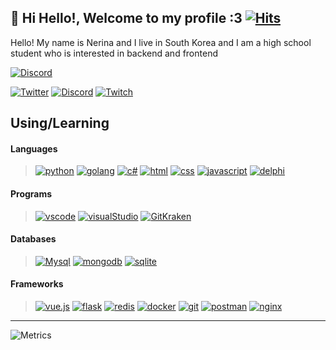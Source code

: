 ## 👋 Hi Hello!, Welcome to my profile :3    [![Hits](https://hits.seeyoufarm.com/api/count/incr/badge.svg?url=https%3A%2F%2Fgithub.com%2FNerina1241&count_bg=%2379C83D&title_bg=%23555555&icon=&icon_color=%23E7E7E7&title=hits&edge_flat=true)](https://hits.seeyoufarm.com)
Hello! My name is Nerina and I live in South Korea and I am a high school student who is interested in backend and frontend

[![Discord](https://discord.c99.nl/widget/theme-4/637921223312932895.png)](http://discord.com/users/637921223312932895)
  
[![Twitter](https://img.shields.io/badge/Twitter-@Nerina-00acee?style=for-the-badge&logo=twitter)](https://twitter.com/n2r1na)
[![Discord](https://img.shields.io/badge/Discord-ZEEE＃4444-7289DA?style=for-the-badge&logo=discord)](https://discordapp.com/users/637921223312932895)
[![Twitch](https://img.shields.io/badge/Twitch-Nerina-purple?style=for-the-badge&logo=twitch)](https://www.twitch.tv/n2r1na)

## Using/Learning
#### Languages
> [![python](https://img.shields.io/badge/Python-3776AB?style=for-the-badge&logo=python&logoColor=white)](http://python.org/)
> [![golang](https://img.shields.io/badge/Go-00ADD8?style=for-the-badge&logo=go&logoColor=white)](https://golang.org/)
> [![c#](	https://img.shields.io/badge/C%23-239120?style=for-the-badge&logo=c-sharp&logoColor=white)](https://docs.microsoft.com/ko-kr/dotnet/csharp/)
> [![html](	https://img.shields.io/badge/HTML-239120?style=for-the-badge&logo=html5&logoColor=white)](https://devdocs.io/html/)
> [![css](https://img.shields.io/badge/CSS-239120?&style=for-the-badge&logo=css3&logoColor=white)](https://devdocs.io/css/)
> [![javascript](https://img.shields.io/badge/Javascript-F7DF1E?style=for-the-badge&logo=Javascript&logoColor=black)](https://www.javascript.com)
> [![delphi](https://img.shields.io/badge/Delphi-B22222?style=for-the-badge&logo=delphi&logoColor=white)](https://www.embarcadero.com/products/delphi)

#### Programs
> [![vscode](https://img.shields.io/badge/Visual%20Studio%20Code-007ACC?style=for-the-badge&logo=Visual-Studio-Code&logoColor=white)](https://code.visualstudio.com)
> [![visualStudio](https://img.shields.io/badge/Visual_Studio_2019-5C2D91?style=for-the-badge&logo=visual%20studio&logoColor=white)](https://visualstudio.com)
> [![GitKraken](https://img.shields.io/badge/GitKraken-179287?style=for-the-badge&logo=GitKraken&logoColor=white)](https://gitkraken.com)

#### Databases
> [![Mysql](https://img.shields.io/badge/MariaDB-003545?style=for-the-badge&logo=mariadb&logoColor=white)](https://www.mysql.com/)
> [![mongodb](https://img.shields.io/badge/MongoDB-4EA94B?style=for-the-badge&logo=mongodb&logoColor=white)](https://www.mongodb.com/)
> [![sqlite](https://img.shields.io/badge/SQLite-07405E?style=for-the-badge&logo=sqlite&logoColor=white)](https://www.sqlite.org/)

#### Frameworks
> [![vue.js](https://img.shields.io/badge/Vue.js-35495E?style=for-the-badge&logo=vue.js&logoColor=4FC08D)](https://vuejs.org/)
> [![flask](https://img.shields.io/badge/Flask-000000?style=for-the-badge&logo=flask&logoColor=white)](https://flask.palletsprojects.com/en/1.1.x/)
> [![redis](https://img.shields.io/badge/redis-CC0000.svg?&style=for-the-badge&logo=redis&logoColor=white)](https://redis.io/)
> [![docker](https://img.shields.io/badge/Docker-2CA5E0?style=for-the-badge&logo=docker&logoColor=white)](https://www.docker.com/)
> [![git](https://img.shields.io/badge/Git-F05032?style=for-the-badge&logo=git&logoColor=white)](https://git-scm.com/)
> [![postman](https://img.shields.io/badge/Postman-FF6C37?style=for-the-badge&logo=Postman&logoColor=white)](https://www.postman.com/)
> [![nginx](https://img.shields.io/badge/Nginx-009639?style=for-the-badge&logo=nginx&logoColor=white)](https://www.nginx.com/)

---

![Metrics](https://metrics.lecoq.io/Nerina1241?template=classic&isocalendar=1&languages=1&pagespeed=1&gists=1&isocalendar.duration=half-year&languages.limit=8&languages.colors=github&languages.threshold=0%25&pagespeed.url=nerina.pw&pagespeed.detailed=false&pagespeed.screenshot=false&config.timezone=Asia%2FSeoul)

